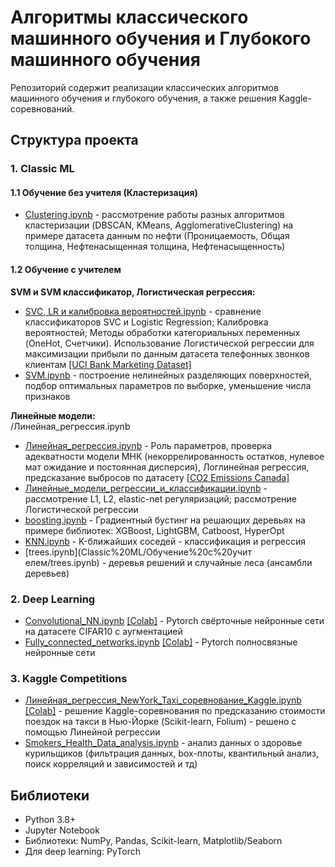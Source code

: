 # Алгоритмы классического машинного обучения и Глубокого машинного обучения

Репозиторий содержит реализации классических алгоритмов машинного обучения и глубокого обучения, а также решения Kaggle-соревнований.

## Структура проекта

### 1. Classic ML

#### 1.1 Обучение без учителя (Кластеризация)
- [Clustering.ipynb](Classic%20ML/Обучение%20без%20учителя/Clustering.ipynb) - рассмотрение работы разных алгоритмов кластеризации (DBSCAN, KMeans, AgglomerativeClustering) на примере датасета данным по нефти (Проницаемость,	Общая толщина,	Нефтенасыщенная толщина,	Нефтенасыщенность)

#### 1.2 Обучение с учителем
**SVM и SVM классификатор, Логистическая регрессия:**
- [SVC, LR и калибровка вероятностей.ipynb](Classic%20ML/Обучение%20с%20учителем/SVC,%20LR%20и%20калибровка%20вероятностей.ipynb) - сравнение классификаторов SVC и Logistic Regression; Калибровка вероятностей; Методы обработки категориальных переменных (OneHot, Счетчики). Использование Логистической регрессии для максимизации прибыли по данным датасета телефонных звонков клиентам [[UCI Bank Marketing Dataset]](https://archive.ics.uci.edu/ml/datasets/bank+marketing)
- [SVM.ipynb](Classic%20ML/Обучение%20с%20учителем/SVM.ipynb) - построение нелинейных разделяющих поверхностей, подбор оптимальных параметров по выборке, уменьшение числа признаков

**Линейные модели:**        
/Линейная_регрессия.ipynb
- [Линейная_регрессия.ipynb](Classic%20ML/Обучение%20с%20учителем/Линейная_регрессия.ipynb) - Роль параметров, проверка адекватности модели МНК (некоррелированность остатков, нулевое мат ожидание и постоянная дисперсия), Логлинейная регрессия, предсказание выбросов по датасету [[CO2 Emissions Canada]](https://raw.githubusercontent.com/terinkov/sorces/refs/heads/main/co2_emissions_canada.csv)
- [Линейные_модели_регрессии_и_классификации.ipynb](Classic%20ML/Обучение%20с%20учителем/Линейные_модели_регресии_и_классификации.ipynb) - рассмотрение L1, L2, elastic-net регуляризаций; рассмотрение Логистической регрессии
- [boosting.ipynb](Classic%20ML/Обучение%20с%20учителем/boosting.ipynb) - Градиентный бустинг на решающих деревьях на примере библиотек: XGBoost, LightGBM, Catboost, HyperOpt 
- [KNN.ipynb](Classic%20ML/Обучение%20с%20учителем/KNN.ipynb) - K-ближайших соседей - классификация и регрессия
- [trees.ipynb](Classic%20ML/Обучение%20с%20учит  елем/trees.ipynb) - деревья решений и случайные леса (ансамбли деревьев)

### 2. Deep Learning
- [Convolutional_NN.ipynb](Deep%20Learning/Convolutional_NN.ipynb) [[Colab]](https://colab.research.google.com/drive/1R5s5xeqbXNfRUCQTm4ywtE6uvxu5SiRj#scrollTo=VRUsuZR2cQoY) - Pytorch свёрточные нейронные сети на датасете CIFAR10 с аугментацией
- [Fully_connected_networks.ipynb](Deep%20Learning/Fully_connected_networks.ipynb) [[Colab]](https://colab.research.google.com/drive/17VTfmdkMblmEJ_r5bMr6y1tG_ga4CY5W?authuser=1) - Pytorch полносвязные нейронные сети

### 3. Kaggle Competitions
- [Линейная_регрессия_NewYork_Taxi_соревнование_Kaggle.ipynb](Kaggle_competitions/Линейная_регрессия__NewYork_Taxi__соревнование_Kaggle.ipynb) [[Colab]](https://colab.research.google.com/drive/1idhz84E8cofOaQ7K1T29rUaiMTAfC28e) - решение Kaggle-соревнования по предсказанию стоимости поездок на такси в Нью-Йорке (Scikit-learn, Folium) - решено с помощью Линейной регрессии
- [Smokers_Health_Data_analysis.ipynb](Kaggle_competitions/Smokers_Health_Data_analysis.ipynb) - анализ данных о здоровье курильщиков (фильтрация данных, box-плоты, квантильный анализ, поиск корреляций и зависимостей и тд)


## Библиотеки
- Python 3.8+
- Jupyter Notebook
- Библиотеки: NumPy, Pandas, Scikit-learn, Matplotlib/Seaborn
- Для deep learning: PyTorch
